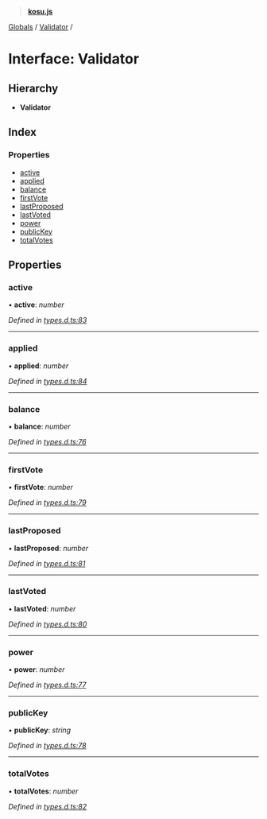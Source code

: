 > **[kosu.js](../README.md)**

[Globals](../globals.md) / [Validator](validator.md) /

# Interface: Validator

## Hierarchy

-   **Validator**

## Index

### Properties

-   [active](validator.md#active)
-   [applied](validator.md#applied)
-   [balance](validator.md#balance)
-   [firstVote](validator.md#firstvote)
-   [lastProposed](validator.md#lastproposed)
-   [lastVoted](validator.md#lastvoted)
-   [power](validator.md#power)
-   [publicKey](validator.md#publickey)
-   [totalVotes](validator.md#totalvotes)

## Properties

### active

• **active**: _number_

_Defined in [types.d.ts:83](https://github.com/ParadigmFoundation/kosu-monorepo/blob/6f2e797/packages/kosu.js/src/types.d.ts#L83)_

---

### applied

• **applied**: _number_

_Defined in [types.d.ts:84](https://github.com/ParadigmFoundation/kosu-monorepo/blob/6f2e797/packages/kosu.js/src/types.d.ts#L84)_

---

### balance

• **balance**: _number_

_Defined in [types.d.ts:76](https://github.com/ParadigmFoundation/kosu-monorepo/blob/6f2e797/packages/kosu.js/src/types.d.ts#L76)_

---

### firstVote

• **firstVote**: _number_

_Defined in [types.d.ts:79](https://github.com/ParadigmFoundation/kosu-monorepo/blob/6f2e797/packages/kosu.js/src/types.d.ts#L79)_

---

### lastProposed

• **lastProposed**: _number_

_Defined in [types.d.ts:81](https://github.com/ParadigmFoundation/kosu-monorepo/blob/6f2e797/packages/kosu.js/src/types.d.ts#L81)_

---

### lastVoted

• **lastVoted**: _number_

_Defined in [types.d.ts:80](https://github.com/ParadigmFoundation/kosu-monorepo/blob/6f2e797/packages/kosu.js/src/types.d.ts#L80)_

---

### power

• **power**: _number_

_Defined in [types.d.ts:77](https://github.com/ParadigmFoundation/kosu-monorepo/blob/6f2e797/packages/kosu.js/src/types.d.ts#L77)_

---

### publicKey

• **publicKey**: _string_

_Defined in [types.d.ts:78](https://github.com/ParadigmFoundation/kosu-monorepo/blob/6f2e797/packages/kosu.js/src/types.d.ts#L78)_

---

### totalVotes

• **totalVotes**: _number_

_Defined in [types.d.ts:82](https://github.com/ParadigmFoundation/kosu-monorepo/blob/6f2e797/packages/kosu.js/src/types.d.ts#L82)_
